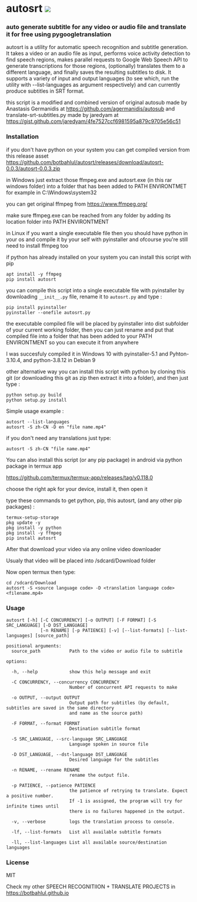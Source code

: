 # autosrt <a href="https://pypi.org/project/autosrt/0.0.3/"><img src="https://img.shields.io/pypi/v/autosrt.svg"></img></a>

### auto generate subtitle for any video or audio file and translate it for free using pygoogletranslation 
autosrt is a utility for automatic speech recognition and subtitle generation. It takes a video or an audio file as input, 
performs voice activity detection to find speech regions, makes parallel requests to Google Web Speech API to generate 
transcriptions for those regions, (optionally) translates them to a different language, and finally saves the resulting 
subtitles to disk. It supports a variety of input and output languages (to see which, run the utility with --list-languages 
as argument respectively) and can currently produce subtitles in SRT format.

this script is a modified and combined version of original autosub made by Anastasis Germanidis at https://github.com/agermanidis/autosub
and translate-srt-subtitles.py made by jaredyam at https://gist.github.com/jaredyam/4fe7527ccf6981595a879c9705e56c51

### Installation
if you don't have python on your system you can get compiled version from this release asset https://github.com/botbahlul/autosrt/releases/download/autosrt-0.0.3/autosrt-0.0.3.zip

in Windows just extract those ffmpeg.exe and autosrt.exe (in this rar windows folder) into a folder that has been added to PATH ENVIRONTMET
for example in C:\Windows\system32

you can get original ffmpeg from https://www.ffmpeg.org/

make sure ffmpeg.exe can be reached from any folder by adding its location folder into PATH ENVIRONTMENT

in Linux if you want a single executable file then you should have python in your os and compile it by your self with pyinstaller and ofcourse you're still need to install ffmpeg too

if python has already installed on your system you can install this script with pip

```
apt install -y ffmpeg
pip install autosrt
```

you can compile this script into a single executable file with pyinstaller by downloading
```__init__.py``` file, rename it to ```autosrt.py``` and type :

```
pip install pyinstaller
pyinstaller --onefile autosrt.py
```

the executable compiled file will be placed by pyinstaller into dist subfolder of your current working folder, then you can 
just rename and put that compiled file into a folder that has been added to your PATH ENVIRONTMENT so you can execute it from anywhere

I was succesfuly compiled it in Windows 10 with pyinstaller-5.1 and Pyhton-3.10.4, and python-3.8.12 in Debian 9

other alternative way you can install this script with python by cloning this git (or downloading this git as zip then extract it into 
a folder), and then just type :

```
python setup.py build
python setup.py install
```

Simple usage example :
  
```
autosrt --list-languages
autosrt -S zh-CN -D en "file name.mp4"
```  

if you don't need any translations just type:
```
autosrt -S zh-CN "file name.mp4"
```  

You can also install this script (or any pip package) in android via python package in termux app

https://github.com/termux/termux-app/releases/tag/v0.118.0

choose the right apk for your device, install it, then open it

type these commands to get python, pip, this autosrt, (and any other pip packages) :

```
termux-setup-storage
pkg update -y
pkg install -y python
pkg install -y ffmpeg
pip install autosrt
```

After that download your video via any online video downloader

Usualy that video will be placed into /sdcard/Download folder

Now open termux then type:

```
cd /sdcard/Download
autosrt -S <source language code> -D <translation language code> <filename.mp4>
```

### Usage
```
autosrt [-h] [-C CONCURRENCY] [-o OUTPUT] [-F FORMAT] [-S SRC_LANGUAGE] [-D DST_LANGUAGE]
             [-n RENAME] [-p PATIENCE] [-v] [--list-formats] [--list-languages] [source_path]

positional arguments:
  source_path           Path to the video or audio file to subtitle

options:

  -h, --help            show this help message and exit
  
  -C CONCURRENCY, --concurrency CONCURRENCY
                        Number of concurrent API requests to make
                        
  -o OUTPUT, --output OUTPUT
                        Output path for subtitles (by default, subtitles are saved in the same directory 
                        and name as the source path)
                        
  -F FORMAT, --format FORMAT
                        Destination subtitle format
                        
  -S SRC_LANGUAGE, --src-language SRC_LANGUAGE
                        Language spoken in source file
                        
  -D DST_LANGUAGE, --dst-language DST_LANGUAGE
                        Desired language for the subtitles
                        
  -n RENAME, --rename RENAME
                        rename the output file.
                        
  -p PATIENCE, --patience PATIENCE
                        the patience of retrying to translate. Expect a positive number. 
                        If -1 is assigned, the program will try for infinite times until 
                        there is no failures happened in the output.
                        
  -v, --verbose         logs the translation process to console.
  
  -lf, --list-formats   List all available subtitle formats
  
  -ll, --list-languages List all available source/destination languages
```

### License
MIT

Check my other SPEECH RECOGNITIION + TRANSLATE PROJECTS in https://botbahlul.github.io
